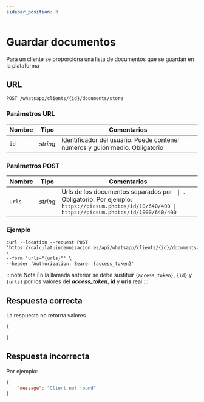 ```yaml
---
sidebar_position: 3
---
```


# Guardar documentos

Para un cliente se proporciona una lista de documentos que se guardan en la plataforma

## URL

```
POST /whatsapp/clients/{id}/documents/store
```

### Parámetros URL

Nombre | Tipo |  Comentarios 
--- | --- | --- | 
`id` | _string_ | Identificador del usuario. Puede contener números y guión medio. Obligatorio

### Parámetros POST

Nombre | Tipo |  Comentarios 
--- | --- | --- | 
`urls` | _string_ | Urls de los documentos separados por <code>&nbsp;\|&nbsp;</code>. Obligatorio. Por ejemplo: <code>ht<span>tps://</span>picsum.photos/id/10/640/400 \| ht<span>tps://</span>picsum.photos/id/1000/640/400</code>

### Ejemplo

```shell
curl --location --request POST 'https://calculatuindemnizacion.es/api/whatsapp/clients/{id}/documents/store' \
--form 'urls="{urls}"' \
--header 'Authorization: Bearer {access_token}'
```

:::note Nota
En la llamada anterior se debe sustituir `{access_token}`, `{id}` y `{urls}` por los valores del **_access_token_**, **id** y **urls** real
:::

## Respuesta correcta

La respuesta no retorna valores

```json title="Status: 200 Ok"
{

}
```

## Respuesta incorrecta

Por ejemplo:

```json title="Status: 404 Not found"
{
    "message": "Client not found"
}
```
